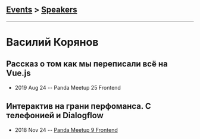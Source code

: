 ## [Events](../README.md) > [Speakers](../speakers.md)
---

# Василий Корянов

## Рассказ о том как мы переписали всё на Vue.js
- 2019 Aug 24 -- Panda Meetup 25 Frontend    
## Интерактив на грани перфоманса. С телефонией и Dialogflow
- 2018 Nov 24 -- [Panda Meetup 9 Frontend](https://www.youtube.com/watch?v=35Sq0xkc3O0)    
